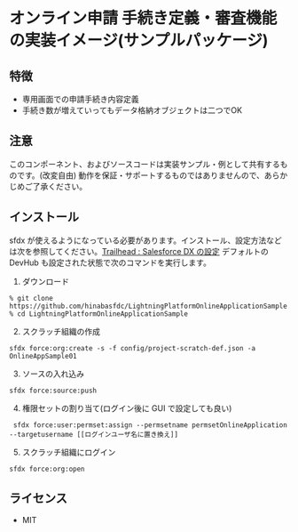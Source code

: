 # オンライン申請 手続き定義・審査機能の実装イメージ(サンプルパッケージ) 

## 特徴
  * 専用画面での申請手続き内容定義
  * 手続き数が増えていってもデータ格納オブジェクトは二つでOK

## 注意
このコンポーネント、およびソースコードは実装サンプル・例として共有するものです。(改変自由) 動作を保証・サポートするものではありませんので、あらかじめご了承ください。
## インストール
sfdx が使えるようになっている必要があります。インストール、設定方法などは次を参照してください。[Trailhead : Salesforce DX の設定](https://trailhead.salesforce.com/ja/content/learn/modules/sfdx_app_dev/sfdx_app_dev_setup_dx)
デフォルトの DevHub も設定された状態で次のコマンドを実行します。

1. ダウンロード
```
% git clone https://github.com/hinabasfdc/LightningPlatformOnlineApplicationSample.git
% cd LightningPlatformOnlineApplicationSample
```
2. スクラッチ組織の作成
```
sfdx force:org:create -s -f config/project-scratch-def.json -a OnlineAppSample01
```
3. ソースの入れ込み
```
sfdx force:source:push
```
4. 権限セットの割り当て(ログイン後に GUI で設定しても良い)
```
 sfdx force:user:permset:assign --permsetname permsetOnlineApplication --targetusername [[ログインユーザ名に置き換え]]
```
5. スクラッチ組織にログイン
```
sfdx force:org:open
```
## ライセンス
  * MIT